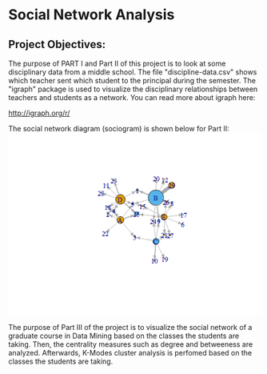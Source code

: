 # Social Network Analysis

## Project Objectives:

The purpose of PART I and Part II of this project is to look at some disciplinary data from a middle school. The file "discipline-data.csv" shows which teacher sent which student to the principal during the semester. The "igraph" package is used to visualize the disciplinary relationships between teachers and students as a network. You can read more about igraph here:

http://igraph.org/r/

The social network diagram (sociogram) is shown below for Part II:
![graph](https://github.com/lizarova777/assignment2/blob/master/PartII_Graph.png)

The purpose of Part III of the project is to visualize the social network of a graduate course in Data Mining based on the classes the students are taking. Then, the centrality measures such as degree and betweeness are analyzed. Afterwards, K-Modes cluster analysis is perfomed based on the classes the students are taking.




